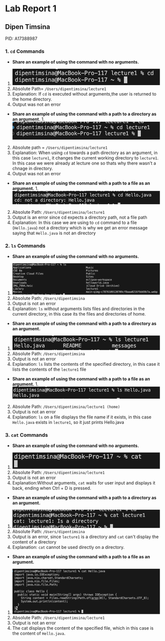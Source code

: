 # Lab Report 1


## Dipen Timsina 
PID: A17388987

### 1. `cd` Commands
+ **Share an example of using the command with no arguments.**
1.  ![Image](CD1.png)
2. Absolute Path= `/Users/dipentimsina/lecture1`
3. Explanation: If `cd` is executed without arguments,the user is returned to the home directory.
4. Output was not an error

+ **Share an example of using the command with a path to a directory as an argument.**
1.![Image](CD2.png)
2. Absolute path = `/Users/dipentimsina/lecture1`
3. Explanation: When using `cd` towards a path directory as an argument, in this case `lecture1`, it changes the current working directory to `lecture1`. In this case we were already at lecture one so thats why there wasn't a chnage in directory. 
4. Output was not an error

+ **Share an example of using the command with a path to a file as an argument.** 
1.![Image](CD3.png)
2. Absolute Path: `/Users/dipentimsina/lecture1`
3. Output is an error since cd expects a directory path, not a file path
4. Explanation: In this case we are using to `cd` command to a file (`Hello.java`) not a directory which is why we get an error message saying that `Hello.java` is not an directory



### 2. `ls` Commands 
+ **Share an example of using the command with no arguments.**
1. ![Image](LS1.png)
2. Absolute Path: `/Users/dipentimsina`
3. Output is not an error
4. Explanation: `ls` without arguments lists files and directories in the current directory, in this case its the files and directories of home.

+ **Share an example of using the command with a path to a directory as an argument.**
1. ![Image](LS2.png)
2. Absolute Path: `/Users/dipentimsina`
3. Output is not an error
4. Explanation: `ls` lists the contents of the specified directory, in this case it lists the contents of the `lecture1` file 

+ **Share an example of using the command with a path to a file as an argument.** 
1.![Image](LS3.png)
2. Absolute Path: `/Users/dipentimsina/lecture1 (home)`
3. Output is not an error
4. Explanation: `ls` on a file displays the file name if it exists, in this case `Hello.java` exists in `lecture1`, so it just prints Hello.java

    


### 3. `cat` Commands 
+ **Share an example of using the command with no arguments.**
1. ![Image](CAT1.png)
2. Absolute Path: `/Users/dipentimsina/lecture1`
3. Output is not an error
4. Explanation:Without arguments, `cat` waits for user input and displays it back, ending when Ctrl + D is pressed.

+ **Share an example of using the command with a path to a directory as an argument.**
1. ![Image](CAT2.png)
2. Absolute Path: `/Users/dipentimsina`
3. Output is an error, since `lecture1` is a directory and `cat` can't display the content of a directory 
4. Explanation: `cat` cannot be used directly on a directory.

+ **Share an example of using the command with a path to a file as an argument.** 
1. ![Image](CAT3.png)
2. Absolute Path: `/Users/dipentimsina/lecture1`
3. Output is not an error
4. The cat displays the content of the specified file, which in this case is the content of `Hello.java`.